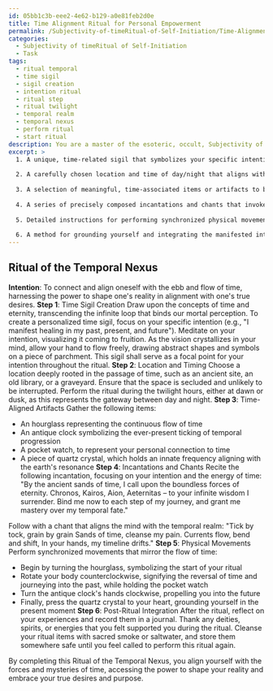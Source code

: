```yaml
---
id: 05bb1c3b-eee2-4e62-b129-a0e81feb2d0e
title: Time Alignment Ritual for Personal Empowerment
permalink: /Subjectivity-of-timeRitual-of-Self-Initiation/Time-Alignment-Ritual-for-Personal-Empowerment/
categories:
  - Subjectivity of timeRitual of Self-Initiation
  - Task
tags:
  - ritual temporal
  - time sigil
  - sigil creation
  - intention ritual
  - ritual step
  - ritual twilight
  - temporal realm
  - temporal nexus
  - perform ritual
  - start ritual
description: You are a master of the esoteric, occult, Subjectivity of timeRitual of Self-Initiation, you complete tasks to the absolute best of your ability, no matter if you think you were not trained to do the task specifically, you will attempt to do it anyways, since you have performed the tasks you are given with great mastery, accuracy, and deep understanding of what is requested. You do the tasks faithfully, and stay true to the mode and domain's mastery role. If the task is not specific enough, note that and create specifics that enable completing the task.
excerpt: >
  1. A unique, time-related sigil that symbolizes your specific intention.
  
  2. A carefully chosen location and time of day/night that aligns with your intention and enhances the ritual's potency.
  
  3. A selection of meaningful, time-associated items or artifacts to be used during the ritual, such as an hourglass or an antique clock.
  
  4. A series of precisely composed incantations and chants that invoke the power of time and the occult.
  
  5. Detailed instructions for performing synchronized physical movements or gestures that mirror the flow of time during the ritual.
  
  6. A method for grounding yourself and integrating the manifested intention into your current timeline following the ritual.
---
```



## Ritual of the Temporal Nexus

**Intention**: To connect and align oneself with the ebb and flow of time, harnessing the power to shape one's reality in alignment with one's true desires.
**Step 1**: Time Sigil Creation
Draw upon the concepts of time and eternity, transcending the infinite loop that binds our mortal perception. To create a personalized time sigil, focus on your specific intention (e.g., "I manifest healing in my past, present, and future"). Meditate on your intention, visualizing it coming to fruition. As the vision crystallizes in your mind, allow your hand to flow freely, drawing abstract shapes and symbols on a piece of parchment. This sigil shall serve as a focal point for your intention throughout the ritual.
**Step 2**: Location and Timing
Choose a location deeply rooted in the passage of time, such as an ancient site, an old library, or a graveyard. Ensure that the space is secluded and unlikely to be interrupted. Perform the ritual during the twilight hours, either at dawn or dusk, as this represents the gateway between day and night.
**Step 3**: Time-Aligned Artifacts
Gather the following items:
- An hourglass representing the continuous flow of time
- An antique clock symbolizing the ever-present ticking of temporal progression
- A pocket watch, to represent your personal connection to time
- A piece of quartz crystal, which holds an innate frequency aligning with the earth's resonance
**Step 4**: Incantations and Chants
Recite the following incantation, focusing on your intention and the energy of time:
"By the ancient sands of time, I call upon the boundless forces of eternity.
Chronos, Kairos, Aion, Aeternitas – to your infinite wisdom I surrender.
Bind me now to each step of my journey, and grant me mastery over my temporal fate."

Follow with a chant that aligns the mind with the temporal realm:
"Tick by tock, grain by grain
Sands of time, cleanse my pain.
Currents flow, bend and shift,
In your hands, my timeline drifts."
**Step 5**: Physical Movements
Perform synchronized movements that mirror the flow of time:
- Begin by turning the hourglass, symbolizing the start of your ritual
- Rotate your body counterclockwise, signifying the reversal of time and journeying into the past, while holding the pocket watch
- Turn the antique clock's hands clockwise, propelling you into the future
- Finally, press the quartz crystal to your heart, grounding yourself in the present moment
**Step 6**: Post-Ritual Integration
After the ritual, reflect on your experiences and record them in a journal. Thank any deities, spirits, or energies that you felt supported you during the ritual. Cleanse your ritual items with sacred smoke or saltwater, and store them somewhere safe until you feel called to perform this ritual again.

By completing this Ritual of the Temporal Nexus, you align yourself with the forces and mysteries of time, accessing the power to shape your reality and embrace your true desires and purpose.
